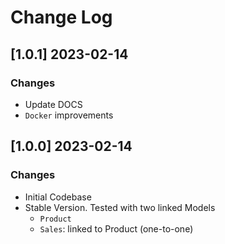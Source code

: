 # Change Log

## [1.0.1] 2023-02-14
### Changes

- Update DOCS
- `Docker` improvements

## [1.0.0] 2023-02-14
### Changes

- Initial Codebase
- Stable Version. Tested with two linked Models
  - `Product`
  - `Sales`: linked to Product (one-to-one)

